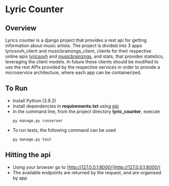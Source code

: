 # Lyric Counter

## Overview
Lyrics counter is a django project that provides a rest api for getting information about music artists. The project is
divided into 3 apps lyricsovh_client and musicbrainzngs_client, clients for their respective online apis 
[lyricsovh](https://lyricsovh.docs.apiary.io/#reference) and 
[musicbrainzngs](https://musicbrainz.org/doc/MusicBrainz_API), 
and stats, that provides statistics, leveraging the client models. In future these clients should be modified to use 
the rest APIs provided by the respective services in order to provide a microservice architecture, where each app can 
be containerized.

## To Run
*   Install Python (3.9.2)
*   Install dependencies in **requirements.txt** using [pip](https://pypi.org/project/pip/)
*   In the command line, from the project directory **lyric_counter**, execute
    ```shell
    py manage.py runserver
    ```
*   To run tests, the following command can be used
    ```shell
    py manage.py test
    ```

## Hitting the api
*   Using your browser go to [http://127.0.0.1:8000/](http://127.0.0.1:8000/)
*   The available endpoints are returned by the request, and are organised by app

